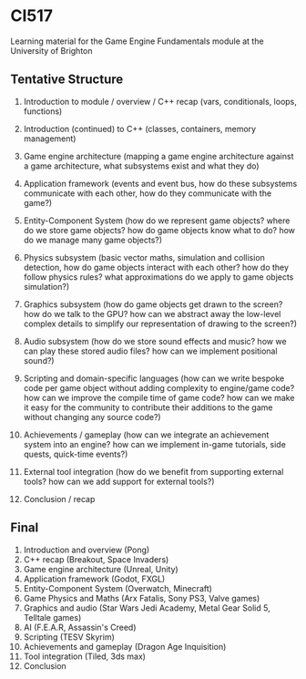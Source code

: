 # CI517
Learning material for the Game Engine Fundamentals module at the University of Brighton

## Tentative Structure

1. Introduction to module / overview / C++ recap (vars, conditionals, loops, functions)

2. Introduction (continued) to C++ (classes, containers, memory management)

3. Game engine architecture (mapping a game engine architecture against a game architecture, what subsystems exist and what they do)

4. Application framework (events and event bus, how do these subsystems communicate with each other, how do they communicate with the game?)

5. Entity-Component System (how do we represent game objects? where do we store game objects? how do game objects know what to do? how do we manage many game objects?)

6. Physics subsystem (basic vector maths, simulation and collision detection, how do game objects interact with each other? how do they follow physics rules? what approximations do we apply to game objects simulation?)

7. Graphics subsystem (how do game objects get drawn to the screen? how do we talk to the GPU? how can we abstract away the low-level complex details to simplify our representation of drawing to the screen?)

8. Audio subsystem (how do we store sound effects and music? how we can play these stored audio files? how can we implement positional sound?)

9. Scripting and domain-specific languages (how can we write bespoke code per game object without adding complexity to engine/game code? how can we improve the compile time of game code? how can we make it easy for the community to contribute their additions to the game without changing any source code?)

10. Achievements / gameplay (how can we integrate an achievement system into an engine? how can we implement in-game tutorials, side quests, quick-time events?)

11. External tool integration (how do we benefit from supporting external tools? how can we add support for external tools?)

12. Conclusion / recap

## Final

1. Introduction and overview (Pong)
2. C++ recap (Breakout, Space Invaders)
3. Game engine architecture (Unreal, Unity)
4. Application framework (Godot, FXGL)
5. Entity-Component System (Overwatch, Minecraft)
6. Game Physics and Maths (Arx Fatalis, Sony PS3, Valve games)
7. Graphics and audio (Star Wars Jedi Academy, Metal Gear Solid 5, Telltale games)
8. AI (F.E.A.R, Assassin's Creed)
9. Scripting (TESV Skyrim)
10. Achievements and gameplay (Dragon Age Inquisition)
11. Tool integration (Tiled, 3ds max)
12. Conclusion
